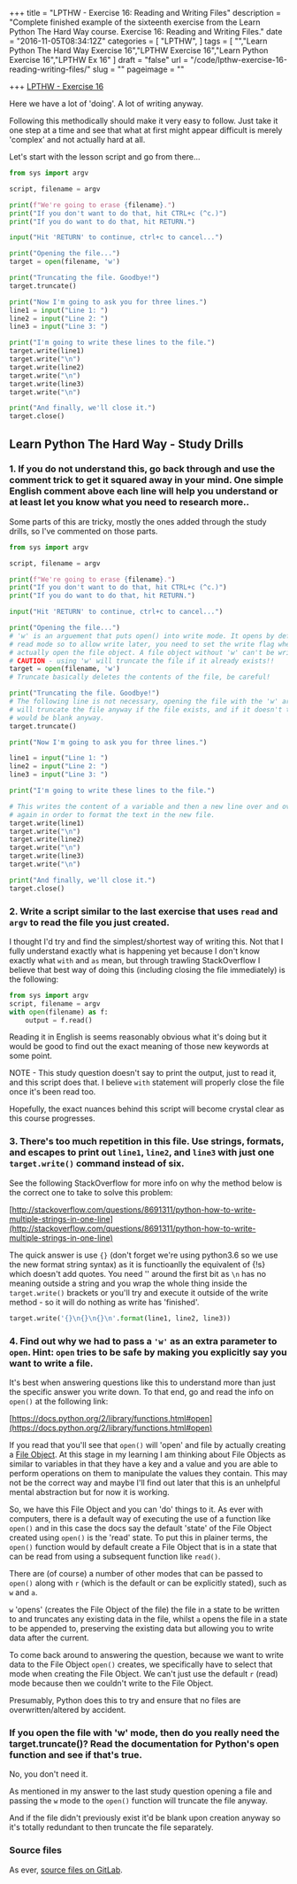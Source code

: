 +++
title = "LPTHW - Exercise 16: Reading and Writing Files"
description = "Complete finished example of the sixteenth exercise from the Learn Python The Hard Way course. Exercise 16: Reading and Writing Files."
date = "2016-11-05T08:34:12Z"
categories = [
  "LPTHW",
]
tags = [
  "","Learn Python The Hard Way Exercise 16","LPTHW Exercise 16","Learn Python Exercise 16","LPTHW Ex 16"
]
draft = "false"
url = "/code/lpthw-exercise-16-reading-writing-files/"
slug = ""
pageimage = ""

+++
[LPTHW - Exercise 16](http://learnpythonthehardway.org/book/ex16.html)

Here we have a lot of 'doing'. A lot of writing anyway. 

Following this methodically should make it very easy to follow. Just take it one step at a time and see that what at first might appear difficult is merely 'complex' and not actually hard at all. 

Let's start with the lesson script and go from there...

```python
from sys import argv

script, filename = argv

print(f"We're going to erase {filename}.")
print("If you don't want to do that, hit CTRL+c (^c.)")
print("If you do want to do that, hit RETURN.")

input("Hit 'RETURN' to continue, ctrl+c to cancel...")

print("Opening the file...")
target = open(filename, 'w')

print("Truncating the file. Goodbye!")
target.truncate()

print("Now I'm going to ask you for three lines.")
line1 = input("Line 1: ")
line2 = input("Line 2: ")
line3 = input("Line 3: ")

print("I'm going to write these lines to the file.")
target.write(line1)
target.write("\n")
target.write(line2)
target.write("\n")
target.write(line3)
target.write("\n")

print("And finally, we'll close it.")
target.close()
```

## Learn Python The Hard Way - Study Drills

### 1. If you do not understand this, go back through and use the comment trick to get it squared away in your mind. One simple English comment above each line will help you understand or at least let you know what you need to research more..

Some parts of this are tricky, mostly the ones added through the study drills, so I've commented on those parts.

```python
from sys import argv

script, filename = argv

print(f"We're going to erase {filename}.")
print("If you don't want to do that, hit CTRL+c (^c.)")
print("If you do want to do that, hit RETURN.")

input("Hit 'RETURN' to continue, ctrl+c to cancel...")

print("Opening the file...")
# 'w' is an arguement that puts open() into write mode. It opens by default to 
# read mode so to allow write later, you need to set the write flag when you 
# actually open the file object. A file object without 'w' can't be written to.
# CAUTION - using 'w' will truncate the file if it already exists!!
target = open(filename, 'w')
# Truncate basically deletes the contents of the file, be careful!

print("Truncating the file. Goodbye!")
# The following line is not necessary, opening the file with the 'w' argument
# will truncate the file anyway if the file exists, and if it doesn't then it
# would be blank anyway.
target.truncate()

print("Now I'm going to ask you for three lines.")

line1 = input("Line 1: ")
line2 = input("Line 2: ")
line3 = input("Line 3: ")

print("I'm going to write these lines to the file.")

# This writes the content of a variable and then a new line over and over
# again in order to format the text in the new file. 
target.write(line1)
target.write("\n")
target.write(line2)
target.write("\n")
target.write(line3)
target.write("\n")

print("And finally, we'll close it.")
target.close()
```

### 2. Write a script similar to the last exercise that uses `read` and `argv` to read the file you just created.

I thought I'd try and find the simplest/shortest way of writing this. Not that I fully understand exactly what is happening yet because I don't know exactly what `with` and `as` mean, but through trawling StackOverflow I believe that best way of doing this (including closing the file immediately) is the following:

```python
from sys import argv
script, filename = argv
with open(filename) as f:
    output = f.read()
```

Reading it in English is seems reasonably obvious what it's doing but it would be good to find out the exact meaning of those new keywords at some point. 

NOTE - This study question doesn't say to print the output, just to read it, and this script does that. I believe `with` statement will properly close the file once it's been read too. 

Hopefully, the exact nuances behind this script will become crystal clear as this course progresses. 

### 3. There's too much repetition in this file. Use strings, formats, and escapes to print out `line1`, `line2`, and `line3` with just one `target.write()` command instead of six.

See the following StackOverflow for more info on why the method below is the correct one to take to solve this problem:

[http://stackoverflow.com/questions/8691311/python-how-to-write-multiple-strings-in-one-line](http://stackoverflow.com/questions/8691311/python-how-to-write-multiple-strings-in-one-line)

The quick answer is use `{}` (don't forget we're using python3.6 so we use the new format string syntax) as it is functioanlly the equivalent of {!s} which doesn't add quotes. You need '' around the first bit as `\n` has no meaning outside a string and you wrap the whole thing inside the `target.write()` brackets or you'll try and execute it outside of the write method - so it will do nothing as write has 'finished'. 

```python
target.write('{}\n{}\n{}\n'.format(line1, line2, line3))
```

### 4. Find out why we had to pass a `'w'` as an extra parameter to `open`. Hint: `open` tries to be safe by making you explicitly say you want to write a file.

It's best when answering questions like this to understand more than just the specific answer you write down. To that end, go and read the info on `open()` at the following link:

[https://docs.python.org/2/library/functions.html#open](https://docs.python.org/2/library/functions.html#open)

If you read that you'll see that `open()` will 'open' and file by actually creating a [File Object](https://docs.python.org/2/library/stdtypes.html#bltin-file-objects). At this stage in my learning I am thinking about File Objects as similar to variables in that they have a key and a value and you are able to perform operations on them to manipulate the values they contain. This may not be the correct way and maybe I'll find out later that this is an unhelpful mental abstraction but for now it is working.

So, we have this File Object and you can 'do' things to it. As ever with computers, there is a default way of executing the use of a function like `open()` and in this case the docs say the default 'state' of the File Object created using `open()` is the 'read' state. To put this in plainer terms, the `open()` function would by default create a File Object that is in a state that can be read from using a subsequent function like `read()`. 

There are (of course) a number of other modes that can be passed to `open()` along with `r` (which is the default or can be explicitly stated), such as `w` and `a`. 

`w` 'opens' (creates the File Object of the file) the file in a state to be written to and truncates any existing data in the file, whilst `a` opens the file in a state to be appended to, preserving the existing data but allowing you to write data after the current. 

To come back around to answering the question, because we want to write data to the File Object `open()` creates, we specifically have to select that mode when creating the File Object. We can't just use the default `r` (read) mode because then we couldn't write to the File Object. 

Presumably, Python does this to try and ensure that no files are overwritten/altered by accident. 

### If you open the file with 'w' mode, then do you really need the target.truncate()? Read the documentation for Python's open function and see if that's true.

No, you don't need it. 

As mentioned in my answer to the last study question opening a file and passing the `w` mode to the `open()` function will truncate the file anyway. 

And if the file didn't previously exist it'd be blank upon creation anyway so it's totally redundant to then truncate the file separately. 

### Source files

As ever, [source files on GitLab](https://gitlab.com/josharcher/LPTHW).
